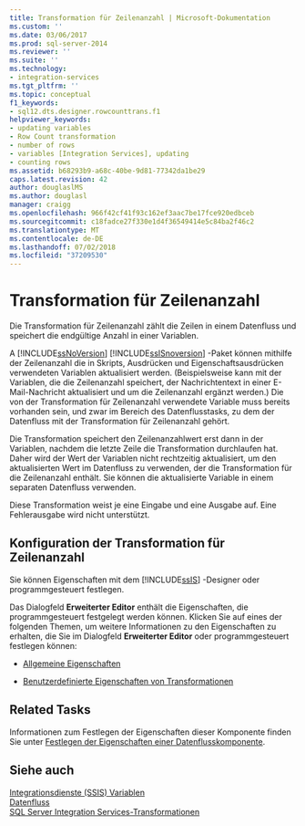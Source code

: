 ```yaml
---
title: Transformation für Zeilenanzahl | Microsoft-Dokumentation
ms.custom: ''
ms.date: 03/06/2017
ms.prod: sql-server-2014
ms.reviewer: ''
ms.suite: ''
ms.technology:
- integration-services
ms.tgt_pltfrm: ''
ms.topic: conceptual
f1_keywords:
- sql12.dts.designer.rowcounttrans.f1
helpviewer_keywords:
- updating variables
- Row Count transformation
- number of rows
- variables [Integration Services], updating
- counting rows
ms.assetid: b68293b9-a68c-40be-9d81-77342da1be29
caps.latest.revision: 42
author: douglaslMS
ms.author: douglasl
manager: craigg
ms.openlocfilehash: 966f42cf41f93c162ef3aac7be17fce920edbceb
ms.sourcegitcommit: c18fadce27f330e1d4f36549414e5c84ba2f46c2
ms.translationtype: MT
ms.contentlocale: de-DE
ms.lasthandoff: 07/02/2018
ms.locfileid: "37209530"
---
```

# <a name="row-count-transformation"></a>Transformation für Zeilenanzahl
  Die Transformation für Zeilenanzahl zählt die Zeilen in einem Datenfluss und speichert die endgültige Anzahl in einer Variablen.  
  
 A [!INCLUDE[ssNoVersion](../../../includes/ssnoversion-md.md)] [!INCLUDE[ssISnoversion](../../../includes/ssisnoversion-md.md)] -Paket können mithilfe der Zeilenanzahl die in Skripts, Ausdrücken und Eigenschaftsausdrücken verwendeten Variablen aktualisiert werden. (Beispielsweise kann mit der Variablen, die die Zeilenanzahl speichert, der Nachrichtentext in einer E-Mail-Nachricht aktualisiert und um die Zeilenanzahl ergänzt werden.) Die von der Transformation für Zeilenanzahl verwendete Variable muss bereits vorhanden sein, und zwar im Bereich des Datenflusstasks, zu dem der Datenfluss mit der Transformation für Zeilenanzahl gehört.  
  
 Die Transformation speichert den Zeilenanzahlwert erst dann in der Variablen, nachdem die letzte Zeile die Transformation durchlaufen hat. Daher wird der Wert der Variablen nicht rechtzeitig aktualisiert, um den aktualisierten Wert im Datenfluss zu verwenden, der die Transformation für die Zeilenanzahl enthält. Sie können die aktualisierte Variable in einem separaten Datenfluss verwenden.  
  
 Diese Transformation weist je eine Eingabe und eine Ausgabe auf. Eine Fehlerausgabe wird nicht unterstützt.  
  
## <a name="configuration-of-the-row-count-transformation"></a>Konfiguration der Transformation für Zeilenanzahl  
 Sie können Eigenschaften mit dem [!INCLUDE[ssIS](../../../includes/ssis-md.md)] -Designer oder programmgesteuert festlegen.  
  
 Das Dialogfeld **Erweiterter Editor** enthält die Eigenschaften, die programmgesteuert festgelegt werden können. Klicken Sie auf eines der folgenden Themen, um weitere Informationen zu den Eigenschaften zu erhalten, die Sie im Dialogfeld **Erweiterter Editor** oder programmgesteuert festlegen können:  
  
-   [Allgemeine Eigenschaften](../../common-properties.md)  
  
-   [Benutzerdefinierte Eigenschaften von Transformationen](transformation-custom-properties.md)  
  
## <a name="related-tasks"></a>Related Tasks  
 Informationen zum Festlegen der Eigenschaften dieser Komponente finden Sie unter [Festlegen der Eigenschaften einer Datenflusskomponente](../set-the-properties-of-a-data-flow-component.md).  
  
## <a name="see-also"></a>Siehe auch  
 [Integrationsdienste &#40;SSIS&#41; Variablen](../../integration-services-ssis-variables.md)   
 [Datenfluss](../data-flow.md)   
 [SQL Server Integration Services-Transformationen](integration-services-transformations.md)  
  
  
